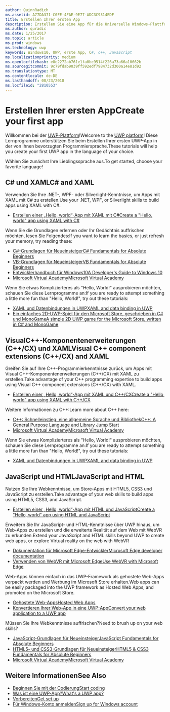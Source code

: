 ```yaml
---
author: QuinnRadich
ms.assetid: A77DA371-C0FE-4FAE-9E77-ADC3C9314EDF
title: Erstellen Ihrer ersten App
description: Erstellen Sie eine App für die Universelle Windows-Plattform (UWP) für Windows10 mithilfe Ihrer bevorzugten Programmiersprache.
ms.author: quradic
ms.date: 1/25/2017
ms.topic: article
ms.prod: windows
ms.technology: uwp
keywords: Windows10, UWP, erste App, C#, c++, JavaScript
ms.localizationpriority: medium
ms.openlocfilehash: e8e2272ab761e1fa0bc9514f226a73a66a10662b
ms.sourcegitcommit: 9c79fdab9039ff592edf7984732d300a14e81d92
ms.translationtype: MT
ms.contentlocale: de-DE
ms.lasthandoff: 08/23/2018
ms.locfileid: "2810553"
---
```

# <a name="create-your-first-app"></a><span data-ttu-id="63935-104">Erstellen Ihrer ersten App</span><span class="sxs-lookup"><span data-stu-id="63935-104">Create your first app</span></span>

<span data-ttu-id="63935-105">Willkommen bei der [UWP-Plattform](universal-application-platform-guide.md)!</span><span class="sxs-lookup"><span data-stu-id="63935-105">Welcome to the [UWP platform](universal-application-platform-guide.md)!</span></span> <span data-ttu-id="63935-106">Diese Lernprogramme unterstützen Sie beim Erstellen Ihrer ersten UWP-App in der von Ihnen bevorzugten Programmiersprache.</span><span class="sxs-lookup"><span data-stu-id="63935-106">These tutorials will help you create your first UWP app in the language of your choice.</span></span>

<span data-ttu-id="63935-107">Wählen Sie zunächst Ihre Lieblingssprache aus.</span><span class="sxs-lookup"><span data-stu-id="63935-107">To get started, choose your favorite language!</span></span>

## <a name="c-and-xaml"></a><span data-ttu-id="63935-108">C# und XAML</span><span class="sxs-lookup"><span data-stu-id="63935-108">C# and XAML</span></span>

<span data-ttu-id="63935-109">Verwenden Sie Ihre .NET-, WPF- oder Silverlight-Kenntnisse, um Apps mit XAML mit C# zu erstellen.</span><span class="sxs-lookup"><span data-stu-id="63935-109">Use your .NET, WPF, or Silverlight skills to build apps using XAML with C#.</span></span>

* [<span data-ttu-id="63935-110">Erstellen einer „Hello, world“-App mit XAML mit C#</span><span class="sxs-lookup"><span data-stu-id="63935-110">Create a "Hello, world" app using XAML with C#</span></span>](create-a-hello-world-app-xaml-universal.md)

<span data-ttu-id="63935-111">Wenn Sie die Grundlagen erlernen oder Ihr Gedächtnis auffrischen möchten, lesen Sie Folgendes:</span><span class="sxs-lookup"><span data-stu-id="63935-111">If you want to learn the basics, or just refresh your memory, try reading these:</span></span>

* [<span data-ttu-id="63935-112">C#-Grundlagen für Neueinsteiger</span><span class="sxs-lookup"><span data-stu-id="63935-112">C# Fundamentals for Absolute Beginners</span></span>](https://go.microsoft.com/fwlink/?linkid=850801)
* [<span data-ttu-id="63935-113">VB-Grundlagen für Neueinsteiger</span><span class="sxs-lookup"><span data-stu-id="63935-113">VB Fundamentals for Absolute Beginners</span></span>](https://go.microsoft.com/fwlink/?linkid=850802)
* [<span data-ttu-id="63935-114">Entwicklerhandbuch für Windows10</span><span class="sxs-lookup"><span data-stu-id="63935-114">A Developer's Guide to Windows 10</span></span>](https://go.microsoft.com/fwlink/?linkid=850804)
* [<span data-ttu-id="63935-115">Microsoft Virtual Academy</span><span class="sxs-lookup"><span data-stu-id="63935-115">Microsoft Virtual Academy</span></span>](http://www.microsoftvirtualacademy.com/)

<span data-ttu-id="63935-116">Wenn Sie etwas Komplizierteres als "Hello, World!" ausprobieren möchten, schauen Sie diese Lernprogramme an:</span><span class="sxs-lookup"><span data-stu-id="63935-116">If you are ready to attempt something a little more fun than "Hello, World!", try out these tutorials:</span></span>

* [<span data-ttu-id="63935-117">XAML und Datenbindungen in UWP</span><span class="sxs-lookup"><span data-stu-id="63935-117">XAML and data binding in UWP</span></span>](xaml-basics-intro.md)
* [<span data-ttu-id="63935-118">Ein einfaches 2D-UWP-Spiel für den Microsoft Store, geschrieben in C# und MonoGame</span><span class="sxs-lookup"><span data-stu-id="63935-118">A simple 2D UWP game for the Microsoft Store, written in C# and MonoGame</span></span>](get-started-tutorial-game-mg2d.md)


## <a name="visual-c-component-extensions-ccx-and-xaml"></a><span data-ttu-id="63935-119">VisualC++-Komponentenerweiterungen (C++/CX) und XAML</span><span class="sxs-lookup"><span data-stu-id="63935-119">Visual C++ component extensions (C++/CX) and XAML</span></span>

<span data-ttu-id="63935-120">Greifen Sie auf Ihre C++-Programmierkenntnisse zurück, um Apps mit Visual C++-Komponentenerweiterungen (C++/CX) mit XAML zu erstellen.</span><span class="sxs-lookup"><span data-stu-id="63935-120">Take advantage of your C++ programming expertise to build apps using Visual C++ component extensions (C++/CX) with XAML.</span></span>

* [<span data-ttu-id="63935-121">Erstellen einer „Hello, world“-App mit XAML und C++/CX</span><span class="sxs-lookup"><span data-stu-id="63935-121">Create a "Hello, world" app using XAML with C++/CX</span></span>](create-a-basic-windows-10-app-in-cpp.md)

<span data-ttu-id="63935-122">Weitere Informationen zu C++:</span><span class="sxs-lookup"><span data-stu-id="63935-122">Learn more about C++ here:</span></span>

* [<span data-ttu-id="63935-123">C++: Schnelleinstieg: eine allgemeine Sprache und Bibliothek</span><span class="sxs-lookup"><span data-stu-id="63935-123">C++: A General Purpose Language and Library Jump Start</span></span>](http://www.microsoftvirtualacademy.com/training-courses/c-a-general-purpose-language-and-library-jump-start)
* [<span data-ttu-id="63935-124">Microsoft Virtual Academy</span><span class="sxs-lookup"><span data-stu-id="63935-124">Microsoft Virtual Academy</span></span>](http://go.microsoft.com/fwlink/p/?LinkID=389916)

<span data-ttu-id="63935-125">Wenn Sie etwas Komplizierteres als "Hello, World!" ausprobieren möchten, schauen Sie diese Lernprogramme an:</span><span class="sxs-lookup"><span data-stu-id="63935-125">If you are ready to attempt something a little more fun than "Hello, World!", try out these tutorials:</span></span>

* [<span data-ttu-id="63935-126">XAML und Datenbindungen in UWP</span><span class="sxs-lookup"><span data-stu-id="63935-126">XAML and data binding in UWP</span></span>](xaml-basics-intro.md)

## <a name="javascript-and-html"></a><span data-ttu-id="63935-127">JavaScript und HTML</span><span class="sxs-lookup"><span data-stu-id="63935-127">JavaScript and HTML</span></span>

<span data-ttu-id="63935-128">Nutzen Sie Ihre Webkenntnisse, um Store-Apps mit HTML5, CSS3 und JavaScript zu erstellen.</span><span class="sxs-lookup"><span data-stu-id="63935-128">Take advantage of your web skills to build apps using HTML5, CSS3, and JavaScript.</span></span>

* [<span data-ttu-id="63935-129">Erstellen einer „Hello, world“-App mit HTML und JavaScript</span><span class="sxs-lookup"><span data-stu-id="63935-129">Create a "Hello, world" app using HTML and JavaScript</span></span>](create-a-hello-world-app-js-uwp.md)

<span data-ttu-id="63935-130">Erweitern Sie Ihr JavaScript- und HTML-Kenntnisse über UWP hinaus, um Web-Apps zu erstellen und die erweiterte Realität auf dem Web mit WebVR zu erkunden.</span><span class="sxs-lookup"><span data-stu-id="63935-130">Extend your JavaScript and HTML skills beyond UWP to create web apps, or explore Virtual reality on the web with WebVR</span></span>

* [<span data-ttu-id="63935-131">Dokumentation für Microsoft Edge-Entwickler</span><span class="sxs-lookup"><span data-stu-id="63935-131">Microsoft Edge developer documentation</span></span>](https://docs.microsoft.com/microsoft-edge/)
* [<span data-ttu-id="63935-132">Verwenden von WebVR mit Microsoft Edge</span><span class="sxs-lookup"><span data-stu-id="63935-132">Use WebVR with Microsoft Edge</span></span>](https://docs.microsoft.com/en-us/microsoft-edge/webvr/)

<span data-ttu-id="63935-133">Web-Apps können einfach in das UWP-Framework als gehostete Web-Apps verpackt werden und Werbung im Microsoft Store erhalten.</span><span class="sxs-lookup"><span data-stu-id="63935-133">Web apps can be easily packaged into the UWP framework as Hosted Web Apps, and promoted on the Microsoft Store.</span></span>

* [<span data-ttu-id="63935-134">Gehostete Web-Apps</span><span class="sxs-lookup"><span data-stu-id="63935-134">Hosted Web Apps</span></span>](https://developer.microsoft.com/windows/bridges/hosted-web-apps)
* [<span data-ttu-id="63935-135">Konvertieren Ihrer Web-App in eine UWP-App</span><span class="sxs-lookup"><span data-stu-id="63935-135">Convert your web application to a UWP app</span></span>](../porting/hwa-create-windows.md)

<span data-ttu-id="63935-136">Müssen Sie Ihre Webkenntnisse auffrischen?</span><span class="sxs-lookup"><span data-stu-id="63935-136">Need to brush up on your web skills?</span></span>

* [<span data-ttu-id="63935-137">JavaScript-Grundlagen für Neueinsteiger</span><span class="sxs-lookup"><span data-stu-id="63935-137">JavaScript Fundamentals for Absolute Beginners</span></span>](http://www.microsoftvirtualacademy.com/training-courses/javascript-fundamentals-for-absolute-beginners)
* [<span data-ttu-id="63935-138">HTML5- und CSS3-Grundlagen für Neueinsteiger</span><span class="sxs-lookup"><span data-stu-id="63935-138">HTML5 & CSS3 Fundamentals for Absolute Beginners</span></span>](http://www.microsoftvirtualacademy.com/training-courses/html5-css3-fundamentals-development-for-absolute-beginners)
* [<span data-ttu-id="63935-139">Microsoft Virtual Academy</span><span class="sxs-lookup"><span data-stu-id="63935-139">Microsoft Virtual Academy</span></span>](http://go.microsoft.com/fwlink/p/?LinkID=389916)

## <a name="see-also"></a><span data-ttu-id="63935-140">Weitere Informationen</span><span class="sxs-lookup"><span data-stu-id="63935-140">See Also</span></span>

* [<span data-ttu-id="63935-141">Beginnen Sie mit der Codierung</span><span class="sxs-lookup"><span data-stu-id="63935-141">Start coding</span></span>](create-uwp-apps.md)
* [<span data-ttu-id="63935-142">Was ist eine UWP-App?</span><span class="sxs-lookup"><span data-stu-id="63935-142">What's a UWP app?</span></span>](universal-application-platform-guide.md)
* [<span data-ttu-id="63935-143">Vorbereiten</span><span class="sxs-lookup"><span data-stu-id="63935-143">Get set up</span></span>](get-set-up.md)
* [<span data-ttu-id="63935-144">Für Windows-Konto anmelden</span><span class="sxs-lookup"><span data-stu-id="63935-144">Sign up for Windows account</span></span>](sign-up.md)
